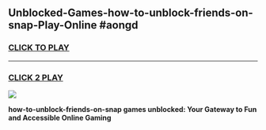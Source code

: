
## Unblocked-Games-how-to-unblock-friends-on-snap-Play-Online #aongd
<h3>
<a href="https://news.freeplayer.one?title=how-to-unblock-friends-on-snap&ref=3">CLICK TO PLAY</a></h3>
<hr>

<h3>
<a href="https://news.freeplayer.one?title=how-to-unblock-friends-on-snap&ref=3">CLICK 2 PLAY</a>
  
</h3>

<a href="https://news.freeplayer.one?title=how-to-unblock-friends-on-snap&ref=3"><img src="https://clearcache.store/games.png"></a>


**how-to-unblock-friends-on-snap games unblocked: Your Gateway to Fun and Accessible Online Gaming**
